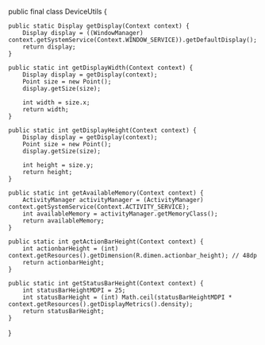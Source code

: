 public final class DeviceUtils {
	
	public static Display getDisplay(Context context) {
		Display display = ((WindowManager) context.getSystemService(Context.WINDOW_SERVICE)).getDefaultDisplay();
		return display;
	}

	public static int getDisplayWidth(Context context) {
		Display display = getDisplay(context);
		Point size = new Point();
		display.getSize(size);

		int width = size.x;
		return width;
	}

	public static int getDisplayHeight(Context context) {
		Display display = getDisplay(context);
		Point size = new Point();
		display.getSize(size);

		int height = size.y;
		return height;
	}
	
	public static int getAvailableMemory(Context context) {
		ActivityManager activityManager = (ActivityManager) context.getSystemService(Context.ACTIVITY_SERVICE);
		int availableMemory = activityManager.getMemoryClass();
		return availableMemory;
	}
	
	public static int getActionBarHeight(Context context) {
		int actionbarHeight = (int) context.getResources().getDimension(R.dimen.actionbar_height); // 48dp
		return actionbarHeight;
	}

	public static int getStatusBarHeight(Context context) {
		int statusBarHeightMDPI = 25;
		int statusBarHeight = (int) Math.ceil(statusBarHeightMDPI * context.getResources().getDisplayMetrics().density);
		return statusBarHeight;
	}
}
